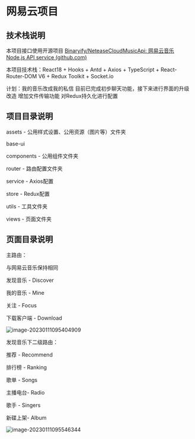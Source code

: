#  网易云项目



##  技术栈说明

本项目接口使用开源项目  [Binaryify/NeteaseCloudMusicApi: 网易云音乐 Node.js API service (github.com)](https://github.com/Binaryify/NeteaseCloudMusicApi)

本项目技术栈：React18 + Hooks + Antd + Axios + TypeScript + React-Router-DOM V6 + Redux Toolkit + Socket.io

计划：我的音乐改成我的私信 目前已完成初步聊天功能，接下来进行界面的升级改造
增加文件传输功能
对Redux持久化进行配置



 ##  项目目录说明

assets - 公用样式设置、公用资源（图片等）文件夹

base-ui

components - 公用组件文件夹

router - 路由配置文件夹

service - Axios配置

store - Redux配置

utils - 工具文件夹

views - 页面文件夹



##  页面目录说明

主路由：

与网易云音乐保持相同

发现音乐 - Discover

我的音乐 - Mine

关注 - Focus

下载客户端 - Download

![image-20230111095404909](C:\Users\beary\AppData\Roaming\Typora\typora-user-images\image-20230111095404909.png)



发现音乐下二级路由：

推荐	- Recommend

排行榜 - Ranking

歌单	- Songs

主播电台- Radio

歌手	- Singers

新碟上架- Album

![image-20230111095546344](C:\Users\beary\AppData\Roaming\Typora\typora-user-images\image-20230111095546344.png)
